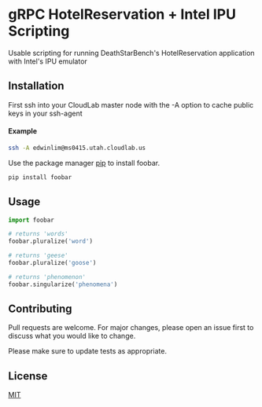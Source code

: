 # gRPC HotelReservation + Intel IPU Scripting

Usable scripting for running DeathStarBench's HotelReservation application with Intel's IPU emulator

## Installation

First ssh into your CloudLab master node with the -A option to cache public keys in your ssh-agent
#### Example
```bash
ssh -A edwinlim@ms0415.utah.cloudlab.us
```

Use the package manager [pip](https://pip.pypa.io/en/stable/) to install foobar.

```bash
pip install foobar
```

## Usage

```python
import foobar

# returns 'words'
foobar.pluralize('word')

# returns 'geese'
foobar.pluralize('goose')

# returns 'phenomenon'
foobar.singularize('phenomena')
```

## Contributing

Pull requests are welcome. For major changes, please open an issue first
to discuss what you would like to change.

Please make sure to update tests as appropriate.

## License

[MIT](https://choosealicense.com/licenses/mit/)
